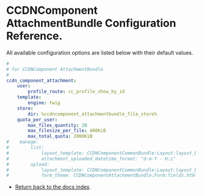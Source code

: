 CCDNComponent AttachmentBundle Configuration Reference.
=======================================================

All available configuration options are listed below with their default values.

``` yml
#
# for CCDNComponent AttachmentBundle
#
ccdn_component_attachment:
    user:
        profile_route: cc_profile_show_by_id
    template:
        engine: twig
    store:
        dir: %ccdncomponent_attachmentbundle_file_store%
    quota_per_user:
        max_files_quantity: 20
        max_filesize_per_file: 400KiB
        max_total_quota: 2000KiB
#    manage:
#        list:
#            layout_template: CCDNComponentCommonBundle:Layout:layout_body_left.html.twig
#            attachment_uploaded_datetime_format: "d-m-Y - H:i"
#        upload:
#            layout_template: CCDNComponentCommonBundle:Layout:layout_body_left.html.twig
#            form_theme: CCDNComponentAttachmentBundle:Form:fields.html.twig

```

- [Return back to the docs index](index.md).
